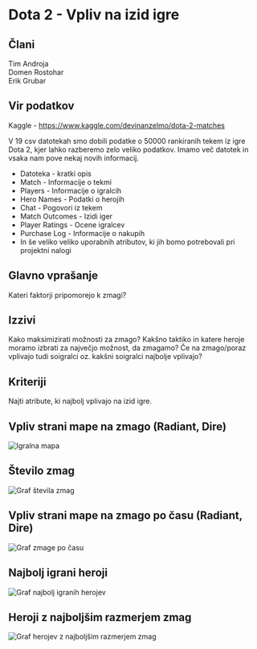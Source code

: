 
# Dota 2 - Vpliv na izid igre

## Člani
Tim Androja  
Domen Rostohar  
Erik Grubar

## Vir podatkov
Kaggle - https://www.kaggle.com/devinanzelmo/dota-2-matches

V 19 csv datotekah smo dobili podatke o 50000 rankiranih tekem iz igre Dota 2, kjer lahko razberemo zelo veliko podatkov. Imamo več datotek in vsaka nam pove nekaj novih informacij.

* Datoteka - kratki opis
* Match - Informacije o tekmi
* Players - Informacije o igralcih
* Hero Names - Podatki o herojih
* Chat - Pogovori iz tekem
* Match Outcomes - Izidi iger
* Player Ratings - Ocene igralcev
* Purchase Log - Informacije o nakupih
* In še veliko veliko uporabnih atributov, ki jih bomo potrebovali pri projektni nalogi

## Glavno vprašanje
Kateri faktorji pripomorejo k zmagi? 


## Izzivi
Kako maksimizirati možnosti za zmago? Kakšno taktiko in katere heroje moramo izbrati za največjo možnost, da zmagamo? Če na zmago/poraz vplivajo tudi soigralci oz. kakšni soigralci najbolje vplivajo?

## Kriteriji
Najti atribute, ki najbolj vplivajo na izid igre.

## Vpliv strani mape na zmago (Radiant, Dire)

![Igralna mapa](https://cdn.discordapp.com/attachments/517113224366260260/562932273989812224/Map-of-Dota-2-from-Dota-2-wiki-7.png)

## Število zmag 

![Graf števila zmag](https://cdn.discordapp.com/attachments/517113224366260260/562786318678097920/rn22mszYMCADB8PLfffnueeeaZLFy48LN4eQAAAGCrMgIDAAAAAAAAAAAAAAAAKGBGYAAAAAAAAAAAAAAAAAAFzAgMAAAAAAAAAA.png)

## Vpliv strani mape na zmago po času (Radiant, Dire)
![Graf zmage po času](https://cdn.discordapp.com/attachments/517113224366260260/562786506146578432/dfwA9rlxOWioIMgAAAABJRU5ErkJggg.png)

## Najbolj igrani heroji
![Graf najbolj igranih herojev](https://cdn.discordapp.com/attachments/517113224366260260/562760086649307136/unknown.png)

## Heroji z najboljšim razmerjem zmag
![Graf herojev z najboljšim razmerjem zmag](https://media.discordapp.net/attachments/517113224366260260/562765278497210399/unknown.png)





